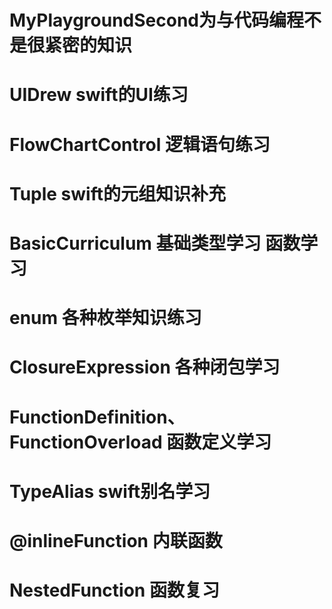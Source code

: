 # MyPlaygroundSecond为与代码编程不是很紧密的知识
# UIDrew swift的UI练习
# FlowChartControl 逻辑语句练习
# Tuple swift的元组知识补充
# BasicCurriculum 基础类型学习 函数学习
# enum 各种枚举知识练习
# ClosureExpression 各种闭包学习
# FunctionDefinition、FunctionOverload  函数定义学习
# TypeAlias swift别名学习
# @inlineFunction 内联函数
# NestedFunction 函数复习
